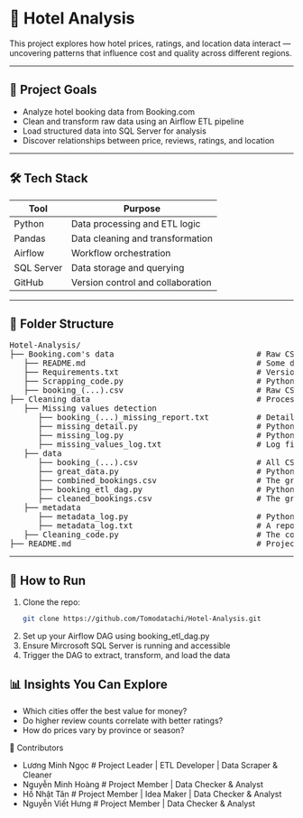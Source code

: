# 🏨 Hotel Analysis

This project explores how hotel prices, ratings, and location data interact — uncovering patterns that influence cost and quality across different regions.

---

## 📌 Project Goals

- Analyze hotel booking data from Booking.com
- Clean and transform raw data using an Airflow ETL pipeline
- Load structured data into SQL Server for analysis
- Discover relationships between price, reviews, ratings, and location

---

## 🛠️ Tech Stack

| Tool         | Purpose                        |
|--------------|--------------------------------|
| Python       | Data processing and ETL logic  |
| Pandas       | Data cleaning and transformation |
| Airflow      | Workflow orchestration         |
| SQL Server   | Data storage and querying      |
| GitHub       | Version control and collaboration |

---

## 📂 Folder Structure
<pre>
Hotel-Analysis/ 
├── Booking.com's data                              # Raw CSV files scrapped from Booking.com
   ├── README.md                                    # Some description of this folder
   ├── Requirements.txt                             # Version of Selenium used
   ├── Scrapping_code.py                            # Python code for scrapping data
   ├── booking_(...).csv                            # Raw CSV files of scrapped data of (...) cities on Booking.com
├── Cleaning data                                   # Processing data
   ├── Missing values detection
      ├── booking_(...)_missing_report.txt          # Details of missing values from raw data
      ├── missing_detail.py                         # Python program for missing value detection in detail
      ├── missing_log.py                            # Python counting program to export a statistic file of missing values
      ├── missing_values_log.txt                    # Log file exported from counting program above
   ├── data
      ├── booking_(...).csv                         # All CSV files after re-edit some changes for later easier use
      ├── great_data.py                             # Python code to combined all CSV files above into one great data file
      ├── combined_bookings.csv                     # The great file of data containing information from CSV files above
      ├── booking_etl_dag.py                        # Python program to write DAG and ETL method inserted to Apache Airflow
      ├── cleaned_bookings.csv                      # The great file of cleaned data using Apache Airflow
   ├── metadata
      ├── metadata_log.py                           # Python code to export metadata of CSV files
      ├── metadata_log.txt                          # A report of metadata of CSV files
   ├── Cleaning_code.py                             # The code for re-edit raw CSV files into CSV files in "data" folder
├── README.md                                       # Project overview
</pre>
---

## 🚀 How to Run

1. Clone the repo:
   ```bash
   git clone https://github.com/Tomodatachi/Hotel-Analysis.git
2. Set up your Airflow DAG using booking_etl_dag.py
3. Ensure Mircrosoft SQL Server is running and accessible
4. Trigger the DAG to extract, transform, and load the data

## 📊 Insights You Can Explore

- Which cities offer the best value for money?
- Do higher review counts correlate with better ratings?
- How do prices vary by province or season?

👤 Contributors
- Lương Minh Ngọc              # Project Leader | ETL Developer | Data Scraper & Cleaner
- Nguyễn Minh Hoàng            # Project Member | Data Checker & Analyst
- Hồ Nhật Tân                  # Project Member | Idea Maker | Data Checker & Analyst
- Nguyễn Viết Hưng             # Project Member | Data Checker & Analyst
